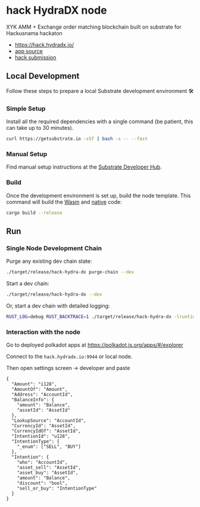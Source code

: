 # hack HydraDX node

XYK AMM + Exchange order matching blockchain built on substrate for Hackusnama hackaton

- https://hack.hydradx.io/
- [app source](https://github.com/galacticcouncil/hack.HydraDX-app)
- [hack submission](https://devpost.com/software/hack-hydra-dx-io)

## Local Development

Follow these steps to prepare a local Substrate development environment :hammer_and_wrench:

### Simple Setup

Install all the required dependencies with a single command (be patient, this can take up to 30
minutes).

```bash
curl https://getsubstrate.io -sSf | bash -s -- --fast
```

### Manual Setup

Find manual setup instructions at the
[Substrate Developer Hub](https://substrate.dev/docs/en/knowledgebase/getting-started/#manual-installation).

### Build

Once the development environment is set up, build the node template. This command will build the
[Wasm](https://substrate.dev/docs/en/knowledgebase/advanced/executor#wasm-execution) and
[native](https://substrate.dev/docs/en/knowledgebase/advanced/executor#native-execution) code:

```bash
cargo build --release
```

## Run

### Single Node Development Chain

Purge any existing dev chain state:

```bash
./target/release/hack-hydra-dx purge-chain --dev
```

Start a dev chain:

```bash
./target/release/hack-hydra-dx --dev
```

Or, start a dev chain with detailed logging:

```bash
RUST_LOG=debug RUST_BACKTRACE=1 ./target/release/hack-hydra-dx -lruntime=debug --dev
```

### Interaction with the node

Go to deployed polkadot apps at https://polkadot.js.org/apps/#/explorer

Connect to the `hack.hydradx.io:9944` or local node.

Then open settings screen -> developer and paste

```
{
  "Amount": "i128",
  "AmountOf": "Amount",
  "Address": "AccountId",
  "BalanceInfo": {
    "amount": "Balance",
    "assetId": "AssetId"
  },
  "LookupSource": "AccountId",
  "CurrencyId": "AssetId",
  "CurrencyIdOf": "AssetId",
  "IntentionId": "u128",
  "IntentionType": {
    "_enum": ["SELL", "BUY"]
  },
  "Intention": {
    "who": "AccountId",
    "asset_sell": "AssetId",
    "asset_buy": "AssetId",
    "amount": "Balance",
    "discount": "bool",
    "sell_or_buy": "IntentionType"
  }
}
```


